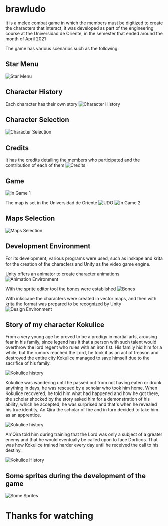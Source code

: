 # brawludo

It is a melee combat game in which the members must be digitized to create the characters that interact, it was developed as part of the engineering course at the Universidad de Oriente, in the semester that ended around the month of April 2021

The game has various scenarios such as the following:

## Star Menu
![Star Menu](https://github.com/EulisesBrazon/brawludo/blob/master/Assets/Presentation%20images/StarMenu.png)

## Character History <br />
Each character has their own story
![Character History](https://github.com/EulisesBrazon/brawludo/blob/master/Assets/Presentation%20images/Character%20History%20.png)

## Character Selection
![Character Selection](https://github.com/EulisesBrazon/brawludo/blob/master/Assets/Presentation%20images/Character%20Selection%20.png)

## Credits <br />
It has the credits detailing the members who participated and the contribution of each of them
![Credits](https://github.com/EulisesBrazon/brawludo/blob/master/Assets/Presentation%20images/Credits.png)

## Game
![In Game 1](https://github.com/EulisesBrazon/brawludo/blob/master/Assets/Presentation%20images/In%20Game%201.png)

The map is set in the Universidad de Oriente
![UDO](https://github.com/EulisesBrazon/brawludo/blob/master/Assets/Presentation%20images/UDO.png)
![In Game 2](https://github.com/EulisesBrazon/brawludo/blob/master/Assets/Presentation%20images/In%20Game%202.png)

## Maps Selection
![Maps Selection](https://github.com/EulisesBrazon/brawludo/blob/master/Assets/Presentation%20images/Maps%20Selection%20.png)

## Development Environment
For its development, various programs were used, such as inskape and krita for the creation of the characters and Unity as the video game engine.

Unity offers an animator to create character animations
![Animation Environment](https://github.com/EulisesBrazon/brawludo/blob/master/Assets/Presentation%20images/Animation%20Environment.png)

With the sprite editor tool the bones were established
![Bones](https://github.com/EulisesBrazon/brawludo/blob/master/Assets/Presentation%20images/Bones.png)

With inkscape the characters were created in vector maps, and then with krita the format was prepared to be recognized by Unity
![Design Environment](https://github.com/EulisesBrazon/brawludo/blob/master/Assets/Presentation%20images/Design%20Environment.png)

## Story of my character Kokulice

From a very young age he proved to be a prodigy in martial arts, arousing fear in his family, since legend has it that a person with such talent would overthrow the lord regent who rules with an iron fist. His family hid him for a while, but the rumors reached the Lord, he took it as an act of treason and destroyed the entire city Kokulice managed to save himself due to the sacrifice of his family.

![Kokulice history](https://github.com/EulisesBrazon/brawludo/blob/master/Assets/Presentation%20images/Kokulice1.png)

Kokulice was wandering until he passed out from not having eaten or drunk anything in days, he was rescued by a scholar who took him home. When Kokulice recovered, he told him what had happened and how he got there, the scholar shocked by the story asked him for a demonstration of his ability, which he accepted, he was surprised and that's when he revealed his true identity, An'Qira the scholar of fire and in turn decided to take him as an apprentice.

![Kokulice history](https://github.com/EulisesBrazon/brawludo/blob/master/Assets/Presentation%20images/Kokulice2.png)

An'Qira told him during training that the Lord was only a subject of a greater enemy and that he would eventually be called upon to face Dorticos. That was how Kokulice trained harder every day until he received the call to his destiny.

![Kokulice History](https://github.com/EulisesBrazon/brawludo/blob/master/Assets/Presentation%20images/Kokulice3.png)

## Some sprites during the development of the game
![Some Sprites](https://github.com/EulisesBrazon/brawludo/blob/master/Assets/Presentation%20images/some%20sprites.png)

# Thanks for watching
